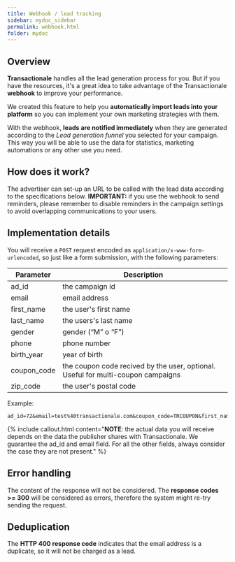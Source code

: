 ```yaml
---
title: Webhook / lead tracking
sidebar: mydoc_sidebar
permalink: webhook.html
folder: mydoc
---
```


## Overview
**Transactionale** handles all the lead generation process for you. But if you have the resources, it's a great idea to take advantage of the Transactionale **webhook** to improve your performance.

We created this feature to help you **automatically import leads into your platform** so you can implement your own marketing strategies with them.

With the webhook, **leads are notified immediately** when they are generated according to the *Lead generation funnel* you selected for your campaign.
This way you will be able to use the data for statistics, marketing automations or any other use you need.

## How does it work?
The advertiser can set-up an URL to be called with the lead data according to the specifications below.
**IMPORTANT:** if you use the webhook to send reminders, please remember to disable reminders in the campaign settings to avoid overlapping communications to your users.

## Implementation details
You will receive a `POST` request encoded as ```application/x-www-form-urlencoded```, so just like a form submission, with the following parameters:

|Parameter| Description|
|-------|------|
|ad_id| the campaign id|
|email|	email address|
|first_name|	the user's first name|
|last_name|	the users's last name|
|gender|	gender (“M” o “F”)|
|phone|	phone number|
|birth_year|	year of birth|
|coupon_code|	the coupon code recived by the user, optional. Useful for multi-coupon campaigns|
|zip_code|	the user's postal code|

Example:
```
ad_id=72&email=test%40transactionale.com&coupon_code=TRCOUPON&first_name=Marianna&zip_code=12345
```

{% include callout.html content="<strong>NOTE</strong>: the actual data you will receive depends on the data the publisher shares with Transactionale. We guarantee the ad_id and email field. For all the other fields, always consider the case they are not present." %}

## Error handling
The content of the response will not be considered. The **response codes >= 300** will be considered as errors, therefore the system might re-try sending the request.

## Deduplication
The **HTTP 400 response code** indicates that the email address is a duplicate, so it will not be charged as a lead.

